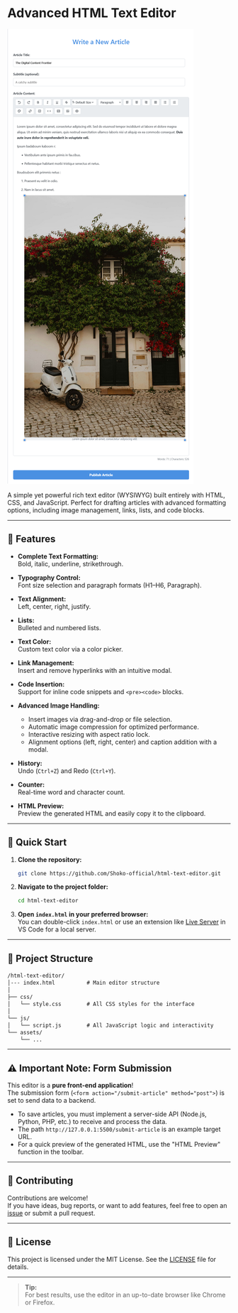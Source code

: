 # Advanced HTML Text Editor

![HTML Editor Screenshot](https://raw.githubusercontent.com/Shoko-official/html-text-editor/main/assets/filled-editor-preview.png)

A simple yet powerful rich text editor (WYSIWYG) built entirely with HTML, CSS, and JavaScript. Perfect for drafting articles with advanced formatting options, including image management, links, lists, and code blocks.

---

## 🚩 Features

- **Complete Text Formatting:**  
  Bold, italic, underline, strikethrough.

- **Typography Control:**  
  Font size selection and paragraph formats (H1–H6, Paragraph).

- **Text Alignment:**  
  Left, center, right, justify.

- **Lists:**  
  Bulleted and numbered lists.

- **Text Color:**  
  Custom text color via a color picker.

- **Link Management:**  
  Insert and remove hyperlinks with an intuitive modal.

- **Code Insertion:**  
  Support for inline code snippets and `<pre><code>` blocks.

- **Advanced Image Handling:**
  - Insert images via drag-and-drop or file selection.
  - Automatic image compression for optimized performance.
  - Interactive resizing with aspect ratio lock.
  - Alignment options (left, right, center) and caption addition with a modal.

- **History:**  
  Undo (`Ctrl+Z`) and Redo (`Ctrl+Y`).

- **Counter:**  
  Real-time word and character count.

- **HTML Preview:**  
  Preview the generated HTML and easily copy it to the clipboard.

---

## 🚀 Quick Start

1. **Clone the repository:**
    ```bash
    git clone https://github.com/Shoko-official/html-text-editor.git
    ```

2. **Navigate to the project folder:**
    ```bash
    cd html-text-editor
    ```

3. **Open `index.html` in your preferred browser:**  
   You can double-click `index.html` or use an extension like [Live Server](https://marketplace.visualstudio.com/items?itemName=ritwickdey.LiveServer) in VS Code for a local server.

---

## 📁 Project Structure

```
/html-text-editor/
│--- index.html          # Main editor structure
│
├── css/
│   └── style.css        # All CSS styles for the interface
│
└── js/
│   └── script.js        # All JavaScript logic and interactivity
└── assets/
    └── ...   
```

---

## ⚠️ Important Note: Form Submission

This editor is a **pure front-end application**!  
The submission form (`<form action="/submit-article" method="post">`) is set to send data to a backend.

- To save articles, you must implement a server-side API (Node.js, Python, PHP, etc.) to receive and process the data.
- The path `http://127.0.0.1:5500/submit-article` is an example target URL.
- For a quick preview of the generated HTML, use the "HTML Preview" function in the toolbar.

---

## 🤝 Contributing

Contributions are welcome!  
If you have ideas, bug reports, or want to add features, feel free to open an [issue](https://github.com/Shoko-official/html-text-editor/issues) or submit a pull request.

---

## 📄 License

This project is licensed under the MIT License. See the [LICENSE](LICENSE) file for details.

---

> **Tip:**  
> For best results, use the editor in an up-to-date browser like Chrome or Firefox.
